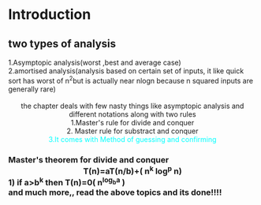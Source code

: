 <h1>Introduction</h1>
<h2>two types of analysis</h1>
1.Asymptopic analysis(worst ,best and average case)
<br>2.amortised analysis(analysis based on certain set of inputs, it like quick sort has worst of n<sup>2</sup>but is actually near nlogn because n squared inputs are generally rare)<br><br>
<center>the chapter deals with few nasty things like asymptopic analysis and different notations
along with two rules<br>1.Master's rule for divide and conquer<br>2. Master rule for substract and  conquer<br><font color="cyan">3.It comes with Method of guessing and confirming <br>
</center></font>
<h3>Master's theorem for divide and conquer
<br><center>T(n)=aT(n/b)+( n<sup>k</sup> log<sup>p</sup> n)<br></center>
1) if a>b<sup>k</sup> then T(n)=0( n<sup>log<sub>b</sub>a</sup> )
<br>
and much more,, read the above topics and its done!!!!